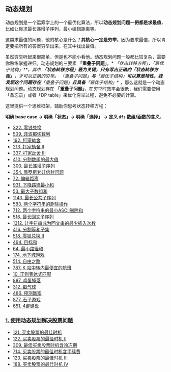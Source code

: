 ## 动态规划

动态规划是一个运筹学上的一个最优化算法，所以**动态规划问题一把都是求最值**，比如让你求最长递增子序列，最小编辑距离等。

这类求最值的问题，他的核心是什么？**其核心一定是穷举**。因为要求最值，所以肯定要把所有的答案穷举出来，在其中找出最值。

虽然穷举听起来很简单，但是也不能小看他。动态规划问题一般都比较复杂，需要你熟练掌握递归。动态规划的三要素 **「重叠子问题」**，*
*「状态转移方程」**，**「最优子结构」**，其中 **「状态转移方程」**最为关键，只有写出正确的**「状态转移方程」**，才可以正确的穷举。*
*「重叠子问题」**与**「最优子结构」**可以算是特性，我发现这个问题存在**「重叠子问题」**且具备**「最优子结构」**
，那么这就是一个动态规划问题。动态规划存在 **「重叠子问题」**，在穷举时效率会很低，我们需要使用「备忘录」或者「DP
table」来优化穷举过程，避免不必要的计算。

这里提供一个思维框架，辅助你思考状态转移方程：

**明确 base case -> 明确「状态」-> 明确「选择」 -> 定义 `dfs` 数组/函数的含义**。

- [322. 零钱兑换](https://github.com/gooohlan/leetcode/blob/master/DP/322.go)
- [509. 菲波那切数列](https://github.com/gooohlan/leetcode/blob/master/DP/509.go)
- [192. 打家劫舍](https://github.com/gooohlan/leetcode/blob/master/DP/198.go)
- [213. 打家劫舍 II](https://github.com/gooohlan/leetcode/blob/master/DP/213.go)
- [337. 打家劫舍 III](https://github.com/gooohlan/leetcode/blob/master/DP/337.go)
- [410. 分割数组的最大值](https://github.com/gooohlan/leetcode/blob/master/DP/410.go)
- [300. 最长递增子序列](https://github.com/gooohlan/leetcode/blob/master/DP/300.go)
- [354. 俄罗斯套娃信封问题](https://github.com/gooohlan/leetcode/blob/master/DP/354.go)
- [72. 编辑距离](https://github.com/gooohlan/leetcode/blob/master/DP/72.go)
- [931. 下降路径最小和](https://github.com/gooohlan/leetcode/blob/master/DP/931.go)
- [53. 最大子数组和](https://github.com/gooohlan/leetcode/blob/master/DP/53.go)
- [1143. 最长公共子序列](https://github.com/gooohlan/leetcode/blob/master/DP/1143.go)
- [583. 两个字符串的删除操作](https://github.com/gooohlan/leetcode/blob/master/DP/583.go)
- [712. 两个字符串的最小ASCII删除和](https://github.com/gooohlan/leetcode/blob/master/DP/712.go)
- [516. 最长回文子序列](https://github.com/gooohlan/leetcode/blob/master/DP/516.go)
- [1312. 让字符串成为回文串的最少插入次数](https://github.com/gooohlan/leetcode/blob/master/DP/1312.go)
- [416. 分割等和子集](https://github.com/gooohlan/leetcode/blob/master/DP/416.go)
- [518. 零钱兑换 II](https://github.com/gooohlan/leetcode/blob/master/DP/518.go)
- [494. 目标和](https://github.com/gooohlan/leetcode/blob/master/DP/494.go)
- [64. 最小路径和](https://github.com/gooohlan/leetcode/blob/master/DP/64.go)
- [174. 地下城游戏](https://github.com/gooohlan/leetcode/blob/master/DP/174.go)
- [514. 自由之路](https://github.com/gooohlan/leetcode/blob/master/DP/514.go)
- [787. K 站中转内最便宜的航班](https://github.com/gooohlan/leetcode/blob/master/DP/787.go)
- [10. 正则表达式匹配](https://github.com/gooohlan/leetcode/blob/master/DP/10.go)
- [887. 鸡蛋掉落](https://github.com/gooohlan/leetcode/blob/master/DP/887.go)
- [312. 戳气球](https://github.com/gooohlan/leetcode/blob/master/DP/312.go)
- [486. 预测赢家](https://github.com/gooohlan/leetcode/blob/master/DP/486.go)
- [877. 石子游戏](https://github.com/gooohlan/leetcode/blob/master/DP/887.go)
- [651. 4键键盘](https://github.com/gooohlan/leetcode/blob/master/DP/651.go)

### [1. 使用动态规划解决股票问题](https://github.com/gooohlan/leetcode/tree/master/DP/Stock)

- [121. 买卖股票的最佳时机](https://github.com/gooohlan/leetcode/blob/master/DP/Stock/121.go)
- [122. 买卖股票的最佳时机 II](https://github.com/gooohlan/leetcode/blob/master/DP/Stock/122.go)
- [309. 最佳买卖股票时机含冷冻期](https://github.com/gooohlan/leetcode/blob/master/DP/Stock/309.go)
- [714. 买卖股票的最佳时机含手续费](https://github.com/gooohlan/leetcode/blob/master/DP/Stock/714.go)
- [123. 买卖股票的最佳时机 III](https://github.com/gooohlan/leetcode/blob/master/DP/Stock/123.go)
- [188. 买卖股票的最佳时机 IV](https://github.com/gooohlan/leetcode/blob/master/DP/Stock/188.go)
